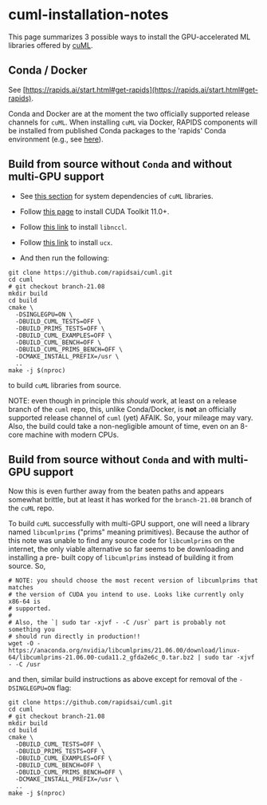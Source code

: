 # cuml-installation-notes

This page summarizes 3 possible ways to install the GPU-accelerated ML libraries
offered by [cuML](https://github.com/rapidsai/cuml).

## Conda / Docker

See [https://rapids.ai/start.html#get-rapids](https://rapids.ai/start.html#get-rapids).

Conda and Docker are at the moment the two officially supported release channels
for `cuML`. When installing `cuML` via Docker, RAPIDS components will be
installed from published Conda packages to the 'rapids' Conda environment (e.g.,
see
[here](https://github.com/rapidsai/docker/blob/branch-21.08/generated-dockerfiles/rapidsai-core_centos8-base.Dockerfile#L42-L43)).

## Build from source without `Conda` and without multi-GPU support

- See [this section](https://github.com/rapidsai/cuml/tree/branch-21.08/cpp#setup)
  for system dependencies of `cuML` libraries.

- Follow [this page](https://developer.nvidia.com/cuda-downloads) to install CUDA
  Toolkit 11.0+.

- Follow [this link](https://developer.nvidia.com/nccl/nccl-download) to install
  `libnccl`.

- Follow [this link](https://github.com/openucx/ucx/releases/tag/v1.10.1) to
  install `ucx`.

- And then run the following:

```
git clone https://github.com/rapidsai/cuml.git
cd cuml
# git checkout branch-21.08
mkdir build
cd build
cmake \
  -DSINGLEGPU=ON \
  -DBUILD_CUML_TESTS=OFF \
  -DBUILD_PRIMS_TESTS=OFF \
  -DBUILD_CUML_EXAMPLES=OFF \
  -DBUILD_CUML_BENCH=OFF \
  -DBUILD_CUML_PRIMS_BENCH=OFF \
  -DCMAKE_INSTALL_PREFIX=/usr \
  ..
make -j $(nproc)
```

to build `cuML` libraries from source.

NOTE: even though in principle this *should* work, at least on a release branch
of the `cuml` repo, this, unlike Conda/Docker, is **not** an officially
supported release channel of `cuml` (yet) AFAIK. So, your mileage may vary.
Also, the build could take a non-negligible amount of time, even on an 8-core
machine with modern CPUs.

## Build from source without `Conda` and with multi-GPU support

Now this is even further away from the beaten paths and appears somewhat
brittle, but at least it has worked for the `branch-21.08` branch of the `cuML`
repo.

To build `cuML` successfully with multi-GPU support, one will need a library
named `libcumlprims` ("prims" meaning primitives). Because the author of this
note was unable to find any source code for `libcumlprims` on the internet, the
only viable alternative so far seems to be downloading and installing a pre-
built copy of `libcumlprims` instead of building it from source. So,

```
# NOTE: you should choose the most recent version of libcumlprims that matches
# the version of CUDA you intend to use. Looks like currently only x86-64 is
# supported.
#
# Also, the `| sudo tar -xjvf - -C /usr` part is probably not something you
# should run directly in production!!
wget -O - https://anaconda.org/nvidia/libcumlprims/21.06.00/download/linux-64/libcumlprims-21.06.00-cuda11.2_gfda2e6c_0.tar.bz2 | sudo tar -xjvf - -C /usr
```

and then, similar build instructions as above except for removal of the
`-DSINGLEGPU=ON` flag:

```
git clone https://github.com/rapidsai/cuml.git
cd cuml
# git checkout branch-21.08
mkdir build
cd build
cmake \
  -DBUILD_CUML_TESTS=OFF \
  -DBUILD_PRIMS_TESTS=OFF \
  -DBUILD_CUML_EXAMPLES=OFF \
  -DBUILD_CUML_BENCH=OFF \
  -DBUILD_CUML_PRIMS_BENCH=OFF \
  -DCMAKE_INSTALL_PREFIX=/usr \
  ..
make -j $(nproc)
```
